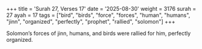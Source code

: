 +++
title = 'Surah 27, Verses 17'
date = '2025-08-30'
weight = 3176
surah = 27
ayah = 17
tags = ["bird", "birds", "force", "forces", "human", "humans", "jinn", "organized", "perfectly", "prophet", "rallied", "solomon"]
+++

Solomon’s forces of jinn, humans, and birds were rallied for him, perfectly organized.
